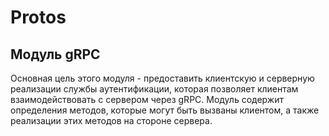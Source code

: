 # Protos

## Модуль gRPC

Основная цель этого модуля - предоставить клиентскую и серверную реализации службы аутентификации, которая позволяет клиентам взаимодействовать с сервером через gRPC. Модуль содержит определения методов, которые могут быть вызваны клиентом, а также реализации этих методов на стороне сервера.